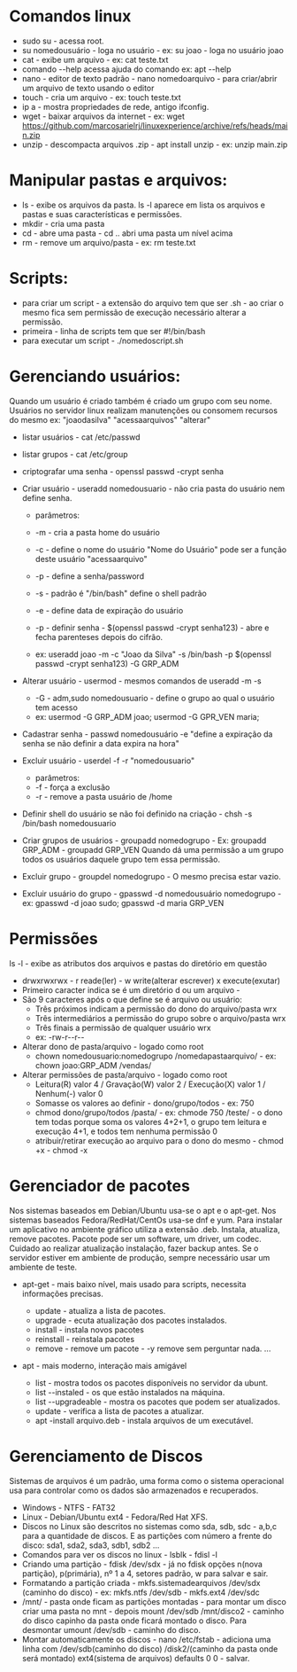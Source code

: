 

# Comandos linux

* sudo su - acessa root.
* su nomedousuário - loga no usuário - ex: su joao - loga no usuário joao
* cat - exibe um arquivo - ex: cat teste.txt
* comando --help acessa ajuda do comando ex: apt --help
* nano - editor de texto padrão - nano nomedoarquivo - para criar/abrir um arquivo de texto usando o editor
* touch - cria um arquivo - ex: touch teste.txt
* ip a - mostra propriedades de rede, antigo ifconfig.
* wget - baixar arquivos da internet - ex: wget https://github.com/marcosarielrj/linuxexperience/archive/refs/heads/main.zip
* unzip - descompacta arquivos .zip - apt install unzip - ex: unzip main.zip

# Manipular pastas e arquivos: 

* ls - exibe os arquivos da pasta. ls -l aparece em lista os arquivos e pastas e suas características e permissões.
* mkdir - cria uma pasta
* cd - abre uma pasta - cd .. abri uma pasta um nível acima
* rm - remove um arquivo/pasta - ex: rm teste.txt

# Scripts:

* para criar um script - a extensão do arquivo tem que ser .sh - ao criar o mesmo fica sem permissão de execução necessário alterar a permissão.
* primeira - linha de scripts tem que ser #!/bin/bash
* para executar um script - ./nomedoscript.sh

# Gerenciando usuários:

Quando um usuário é criado também é criado um grupo com seu nome.
Usuários no servidor linux realizam manutenções ou consomem recursos do mesmo ex: "joaodasilva" "acessaarquivos" "alterar"

* listar usuários - cat /etc/passwd
* listar grupos - cat /etc/group
* criptografar uma senha - openssl passwd -crypt senha 
* Criar usuário - useradd nomedousuario - não cria pasta do usuário nem define senha.

	- parâmetros:
	- -m - cria a pasta home do usuário
	- -c - define o nome do usuário "Nome do Usuário" pode ser a função deste usuário "acessaarquivo"
	- -p - define a senha/password
	- -s - padrão é "/bin/bash" define o shell padrão
	- -e - define data de expiração do usuário
	- -p - definir senha - $(openssl passwd -crypt senha123) - abre e fecha parenteses depois do cifrão.
	
	- ex: useradd joao -m -c "Joao da Silva" -s /bin/bash -p $(openssl passwd -crypt senha123) -G GRP_ADM

* Alterar usuário - usermod - mesmos comandos de useradd -m -s
	
	- -G - adm,sudo nomedousuario - define o grupo ao qual o usuário tem acesso
	- ex: usermod -G GRP_ADM joao; usermod -G GPR_VEN maria;

* Cadastrar senha - passwd nomedousuário -e "define a expiração da senha se não definir a data expira na hora"

* Excluir usuário - userdel -f -r "nomedousuario"
	- parâmetros: 	
 	- -f - força a exclusão
	- -r - remove a pasta usuário de /home

* Definir shell do usuário se não foi definido na criação - chsh -s /bin/bash nomedousuario
* Criar grupos de usuários - groupadd nomedogrupo - Ex: groupadd GRP_ADM - groupadd GRP_VEN
	Quando dá uma permissão a um grupo todos os usuários daquele grupo tem essa permissão.
* Excluir grupo - groupdel nomedogrupo - O mesmo precisa estar vazio.
* Excluir usuário do grupo - gpasswd -d nomedousuário nomedogrupo - ex: gpasswd -d joao sudo; gpasswd -d maria GRP_VEN

# Permissões
ls -l - exibe as atributos dos arquivos e pastas do diretório em questão
* drwxrwxrwx - r reade(ler) - w write(alterar escrever) x execute(exutar)
* Primeiro caracter indica se é um diretório d ou um arquivo -
* São 9 caracteres após o que define se é arquivo ou usuário:
	- Três próximos indicam a permissão do dono do arquivo/pasta wrx
	- Três intermediários a permissão do grupo sobre o arquivo/pasta wrx
	- Três finais a permissão de qualquer usuário wrx
	- ex: -rw-r--r-- 
* Alterar dono de pasta/arquivo - logado como root
	- chown nomedousuario:nomedogrupo /nomedapastaarquivo/ - ex: chown joao:GRP_ADM /vendas/
* Alterar permissões de pasta/arquivo - logado como root
	- Leitura(R) valor 4 / Gravação(W) valor 2 / Execução(X) valor 1 / Nenhum(-) valor 0 
	- Somasse os valores ao definir - dono/grupo/todos - ex: 750
	- chmod dono/grupo/todos /pasta/ - ex: chmode 750 /teste/ - o dono tem todas porque soma os valores 4+2+1, o grupo tem leitura e execução 4+1, e todos tem nenhuma permissão 0
	- atribuir/retirar execução ao arquivo para o dono do mesmo - chmod +x - chmod -x

# Gerenciador de pacotes
Nos sistemas baseados em Debian/Ubuntu usa-se o apt e o apt-get. Nos sistemas baseados Fedora/RedHat/CentOs usa-se dnf e yum.
Para instalar um aplicativo no ambiente gráfico utiliza a extensão .deb.
Instala, atualiza, remove pacotes.
Pacote pode ser um software, um driver, um codec.
Cuidado ao realizar atualização instalação, fazer backup antes. Se o servidor estiver em ambiente de produção, sempre necessário usar um ambiente de teste.
* apt-get - mais baixo nível, mais usado para scripts, necessita informações precisas.
	- update - atualiza a lista de pacotes.
	- upgrade - ecuta atualização dos pacotes instalados.
	- install - instala novos pacotes
	- reinstall - reinstala pacotes
	- remove - remove um pacote - -y remove sem perguntar nada.
	...
	
* apt - mais moderno, interação mais amigável
	- list - mostra todos os pacotes disponíveis no servidor da ubunt.
	- list --instaled - os que estão instalados na máquina.
	- list --upgradeable - mostra os pacotes que podem ser atualizados.
	- update - verifica a lista de pacotes a atualizar.
	- apt -install arquivo.deb - instala arquivos de um executável.
	
# Gerenciamento de Discos
Sistemas de arquivos é um padrão, uma forma como o sistema operacional usa para controlar como os dados são armazenados e recuperados.
* Windows - NTFS - FAT32
* Linux - Debian/Ubuntu ext4 - Fedora/Red Hat XFS.
* Discos no Linux são descritos no sistemas como sda, sdb, sdc - a,b,c para a quantidade de discos. E as partições com número a frente do disco: sda1, sda2, sda3, sdb1, sdb2 ...
* Comandos para ver os discos no linux - lsblk - fdisl -l
* Criando uma partição - fdisk /dev/sdx - já no fdisk opções n(nova partição), p(primária), nº 1 a 4, setores padrão, w para salvar e sair.
* Formatando a partição criada - mkfs.sistemadearquivos /dev/sdx (caminho do disco) - ex: mkfs.ntfs /dev/sdb - mkfs.ext4 /dev/sdc
* /mnt/ - pasta onde ficam as partições montadas - para montar um disco criar uma pasta no mnt - depois mount /dev/sdb /mnt/disco2 - caminho do disco capinho da pasta onde ficará montado o disco. Para desmontar umount /dev/sdb - caminho do disco.
* Montar automaticamente os discos - nano /etc/fstab - adiciona uma linha com /dev/sdb(caminho do disco) /disk2/(caminho da pasta onde será montado) ext4(sistema de arquivos) defaults 0 0 - salvar.


